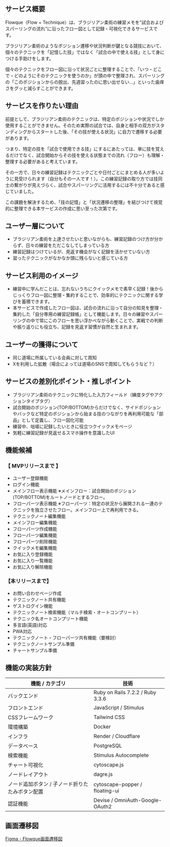 ## サービス概要

Flowque（Flow + Technique）は、ブラジリアン柔術の練習メモを”試合およびスパーリングの流れ”に沿ったフロー図として記録・可視化できるサービスです。

ブラジリアン柔術のようなポジション遷移や状況判断が鍵となる競技において、個々のテクニックを「記憶した技」ではなく「試合の中で使える技」として身につける手助けをします。

個々のテクニックをフロー図に沿って状況ごとに整理することで、「いつ・どこで・どのようにそのテクニックを使うのか」が頭の中で整理され、スパーリングの「このポジションからの脱出、先週習ったのに思い出せない…」といった歯痒さをグッと減らすことができます。

## サービスを作りたい理由

前提として、ブラジリアン柔術のテクニックは、特定のポジションや状況でしか使用することができません。そのため実際の試合では、自身と相手の双方がスタンディングからスタートした後、「その技が使える状況」に自力で遷移する必要があります。

つまり、特定の技を「試合で使用できる技」にするにあたっては、単に技を覚えるだけでなく、試合開始からその技を使える状態までの流れ（フロー）も理解・整理する必要があると考えています。

その一方で、日々の練習記録はテクニックごとや日付ごとにまとめる人が多いように見受けられます（自分もその一人です！）。この練習記録の取り方では技同士の繋がりが見えづらく、試合やスパーリングに活用するには不十分であると感じていました。

この課題を解決するため、「技の記憶」と「状況遷移の整理」を結びつけて視覚的に整理できる本サービスの作成に思い至った次第です。

## ユーザー層について

- ブラジリアン柔術を上達させたいと思いながらも、練習記録のつけ方が分からず、日々の練習をただこなしてしまっている方
- 練習記録はつけているが、見返す機会がなく記録を活かせていない方
- 習ったテクニックがなかなか頭に残らないと感じている方

## サービス利用のイメージ

- 練習中に学んだことは、忘れないうちにクイックメモで素早く記録！後からじっくりフロー図に整理・集約することで、効率的にテクニックに関する学びを蓄積できます。
- 本サービスで作成したフロー図は、試合の流れに沿って自分の知見を整理・集約した「自分専用の練習記録帳」として機能します。日々の練習やスパーリングの中で常にこのフローを思い浮かべながら動くことで、実戦での判断や振り返りにも役立ち、記録を見返す習慣が自然と生まれます。

## ユーザーの獲得について

- 同じ道場に所属している会員に対して周知
- Xを利用した拡散（場合によっては道場のSNSで周知してもらうなど？）

## サービスの差別化ポイント・推しポイント

- ブラジリアン柔術のテクニックに特化した入力フィールド（練度タグやアクションタイプタグ）
- 試合開始のポジション(TOP/BOTTOM)からだけでなく、サイドポジションやバックなど特定のポジションから始まる技のつながりを再利用可能な「部品」として定義し、フロー図化可能
- 練習中、咄嗟に記録したいときに役立つクイックメモページ
- 気軽に練習記録が見返せるスマホ操作を意識したUI

## 機能候補

### 【 MVPリリースまで 】

- ユーザー登録機能
- ログイン機能
- メインフロー表示機能  ※メインフロー：試合開始のポジション(TOP/BOTTOM)をルートノードとするフロー。
- フローパーツ表示機能 ※フローパーツ：特定の状況から展開される一連のテクニックを独立させたフロー。メインフロー上で再利用できる。
- テクニックノート編集機能
- メインフロー編集機能
- フローパーツ作成機能
- フローパーツ編集機能
- フローパーツ削除機能
- クイックメモ編集機能
- お気に入り登録機能
- お気に入り一覧機能
- お気に入り解除機能

### 【本リリースまで】

- お問い合わせページ作成
- テクニックノート共有機能
- ゲストログイン機能
- テクニックノート検索機能（マルチ検索・オートコンプリート）
- テクニック名オートコンプリート機能
- 多言語(英語)対応
- PWA対応
- テクニックノート・フローパーツ共有機能（要検討）
- テクニックノートサンプル準備
- チャートサンプル準備

## 機能の実装方針
| 機能 / カテゴリ | 技術 |
| --- | --- |
| バックエンド | Ruby on Rails 7.2.2 / Ruby 3.3.6 |
| フロントエンド | JavaScript / Stimulus | 
| CSSフレームワーク | Tailwind CSS |
| 環境構築 | Docker |
| インフラ | Render / Cloudflare|
| データベース | PostgreSQL |
| 検索機能 | Stimulus Autocomplete |
| チャート可視化 | cytoscape.js |
| ノードレイアウト | dagre.js |
| ノード追加ボタン / 子ノード折りたたみボタン配置 | cytoscape-popper / floating-ui |
| 認証機能 | Devise / OmniAuth-Google-OAuth2 |

## 画面遷移図
[Figma - Flowque画面遷移図](https://www.figma.com/design/50XTJ2AdMyuF8x4kjTbcvT/Flowque)
